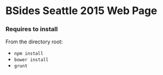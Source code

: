 BSides Seattle 2015 Web Page
============================

### Requires to install 
From the directory root:
  * `npm install`
  * `bower install`
  * `grunt`
